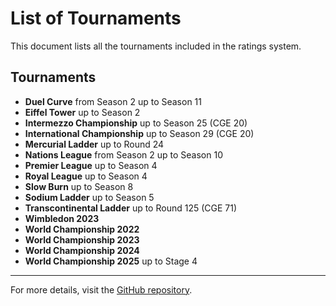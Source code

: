 # List of Tournaments

This document lists all the tournaments included in the ratings system.

## Tournaments

- **Duel Curve** from Season 2 up to Season 11
- **Eiffel Tower** up to Season 2
- **Intermezzo Championship** up to Season 25 (CGE 20)
- **International Championship** up to Season 29 (CGE 20)
- **Mercurial Ladder** up to Round 24
- **Nations League** from Season 2 up to Season 10
- **Premier League** up to Season 4
- **Royal League** up to Season 4
- **Slow Burn** up to Season 8
- **Sodium Ladder** up to Season 5
- **Transcontinental Ladder** up to Round 125 (CGE 71)
- **Wimbledon 2023**
- **World Championship 2022**
- **World Championship 2023**
- **World Championship 2024**
- **World Championship 2025** up to Stage 4

---

For more details, visit the [GitHub repository](https://github.com/ausberg/tta_ratings_dev).
